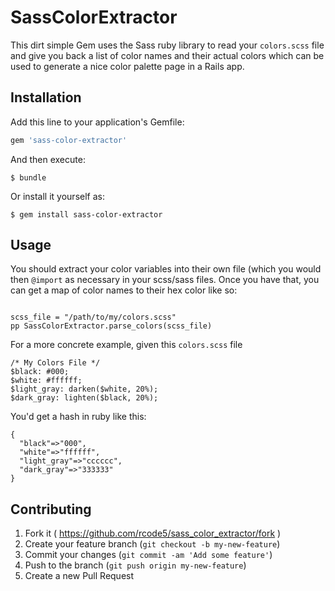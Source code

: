 # SassColorExtractor

This dirt simple Gem uses the Sass ruby library to read your `colors.scss` file and give you back
a list of color names and their actual colors which can be used to generate a nice color palette page in a
Rails app.

## Installation

Add this line to your application's Gemfile:

```ruby
gem 'sass-color-extractor'
```

And then execute:

    $ bundle

Or install it yourself as:

    $ gem install sass-color-extractor

## Usage

You should extract your color variables into their own file (which you would then `@import` as necessary
in your scss/sass files.  Once you have that, you can get a map of color names to their hex color like so:


```

scss_file = "/path/to/my/colors.scss"
pp SassColorExtractor.parse_colors(scss_file)

```

For a more concrete example, given this `colors.scss` file

```
/* My Colors File */
$black: #000;
$white: #ffffff;
$light_gray: darken($white, 20%);
$dark_gray: lighten($black, 20%);
```

You'd get a hash in ruby like this:
```
{
  "black"=>"000",
  "white"=>"ffffff",
  "light_gray"=>"cccccc",
  "dark_gray"=>"333333"
}
```

## Contributing

1. Fork it ( https://github.com/rcode5/sass_color_extractor/fork )
2. Create your feature branch (`git checkout -b my-new-feature`)
3. Commit your changes (`git commit -am 'Add some feature'`)
4. Push to the branch (`git push origin my-new-feature`)
5. Create a new Pull Request
